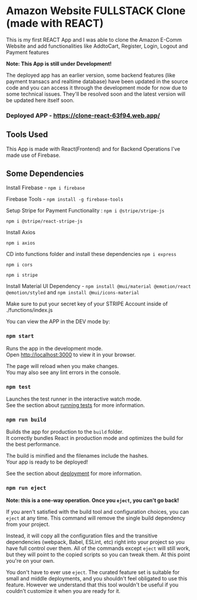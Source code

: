 # Amazon Website FULLSTACK Clone (made with REACT)

This is my first REACT App and I was able to clone the Amazon E-Comm Website and add functionalities like AddtoCart, Register, Login, Logout and Payment features

**Note: This App is still under Development!**

The deployed app has an earlier version, some backend features (like payment transacs and realtime database) have been updated in the source code and you can access it through the development mode for now due to some technical issues. They'll be resolved soon and the latest version will be updated here itself soon.
### Deployed APP - https://clone-react-63f94.web.app/

## Tools Used

This App is made with React(Frontend) and for Backend Operations I've made use of Firebase.

## Some Dependencies

Install Firebase - `npm i firebase`

Firebase Tools - `npm install -g firebase-tools`

Setup Stripe for Payment Functionality : 
`npm i @stripe/stripe-js`

`npm i @stripe/react-stripe-js`

Install Axios

`npm i axios`

CD into functions folder and install these dependencies
`npm i express`

`npm i cors`

`npm i stripe`

Install Material UI Dependency - `npm install @mui/material @emotion/react @emotion/styled` and `npm install @mui/icons-material`


Make sure to put your secret key of your STRIPE Account inside of ./functions/index.js

You can view the APP in the DEV mode by:

### `npm start`

Runs the app in the development mode.\
Open [http://localhost:3000](http://localhost:3000) to view it in your browser.

The page will reload when you make changes.\
You may also see any lint errors in the console.

### `npm test`

Launches the test runner in the interactive watch mode.\
See the section about [running tests](https://facebook.github.io/create-react-app/docs/running-tests) for more information.

### `npm run build`

Builds the app for production to the `build` folder.\
It correctly bundles React in production mode and optimizes the build for the best performance.

The build is minified and the filenames include the hashes.\
Your app is ready to be deployed!

See the section about [deployment](https://facebook.github.io/create-react-app/docs/deployment) for more information.

### `npm run eject`

**Note: this is a one-way operation. Once you `eject`, you can't go back!**

If you aren't satisfied with the build tool and configuration choices, you can `eject` at any time. This command will remove the single build dependency from your project.

Instead, it will copy all the configuration files and the transitive dependencies (webpack, Babel, ESLint, etc) right into your project so you have full control over them. All of the commands except `eject` will still work, but they will point to the copied scripts so you can tweak them. At this point you're on your own.

You don't have to ever use `eject`. The curated feature set is suitable for small and middle deployments, and you shouldn't feel obligated to use this feature. However we understand that this tool wouldn't be useful if you couldn't customize it when you are ready for it.


